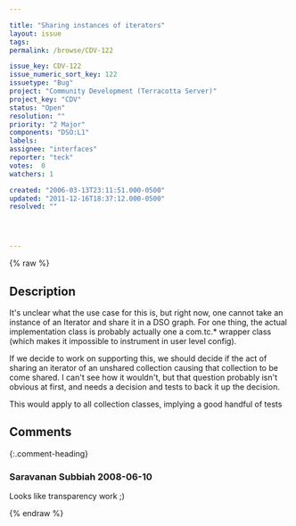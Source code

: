 ```yaml
---

title: "Sharing instances of iterators"
layout: issue
tags: 
permalink: /browse/CDV-122

issue_key: CDV-122
issue_numeric_sort_key: 122
issuetype: "Bug"
project: "Community Development (Terracotta Server)"
project_key: "CDV"
status: "Open"
resolution: ""
priority: "2 Major"
components: "DSO:L1"
labels: 
assignee: "interfaces"
reporter: "teck"
votes:  0
watchers: 1

created: "2006-03-13T23:11:51.000-0500"
updated: "2011-12-16T18:37:12.000-0500"
resolved: ""




---
```


{% raw %}

## Description

<div markdown="1" class="description">

It's unclear what the use case for this is, but right now, one cannot take an instance of an Iterator and share it in a DSO graph. For one thing, the actual implementation class is probably actually one a com.tc.\* wrapper class (which makes it impossible to instrument in user level config).

If we decide to work on supporting this, we should decide if the act of sharing an iterator of an unshared collection causing that collection to be come shared. I can't see how it wouldn't, but that question probably isn't obvious at first, and needs a decision and tests to back it up the decision. 

This would apply to all collection classes, implying a good handful of tests


</div>

## Comments


{:.comment-heading}
### **Saravanan Subbiah** <span class="date">2008-06-10</span>

<div markdown="1" class="comment">

Looks like transparency work ;)

</div>



{% endraw %}
